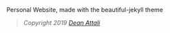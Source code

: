 Personal Website, made with the beautiful-jekyll theme
> *Copyright 2019 [Dean Attali](https://deanattali.com)*

